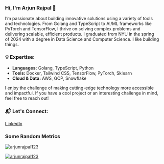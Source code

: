 ### Hi, I'm Arjun Rajpal 👋

I’m passionate about building innovative solutions using a variety of tools and technologies. From Golang and TypeScript to AI/ML frameworks like PyTorch and TensorFlow, I thrive on solving complex problems and delivering scalable, efficient products. I graduated from NYU in the spring of 2024 with a degree in Data Science and Computer Science. I like building things.

### 💡 Expertise:
- **Languages:** Golang, TypeScript, Python
- **Tools:** Docker, Tailwind CSS, TensorFlow, PyTorch, Sklearn
- **Cloud & Data:** AWS, GCP, Snowflake

I enjoy the challenge of making cutting-edge technology more accessible and impactful. If you have a cool project or an interesting challenge in mind, feel free to reach out!

### 📬 Let's Connect:
[LinkedIn](https://linkedin.com/in/arjun-rajpal)



### Some Random Metrics
<p align="left"> <img src="https://komarev.com/ghpvc/?username=arjunrajpal123&label=Profile%20views&color=0e75b6&style=flat" alt="arjunrajpal123" /> </p>

<p align="left"> <a href="https://github.com/ryo-ma/github-profile-trophy"><img src="https://github-profile-trophy.vercel.app/?username=arjunrajpal123" alt="arjunrajpal123" /></a> </p>
